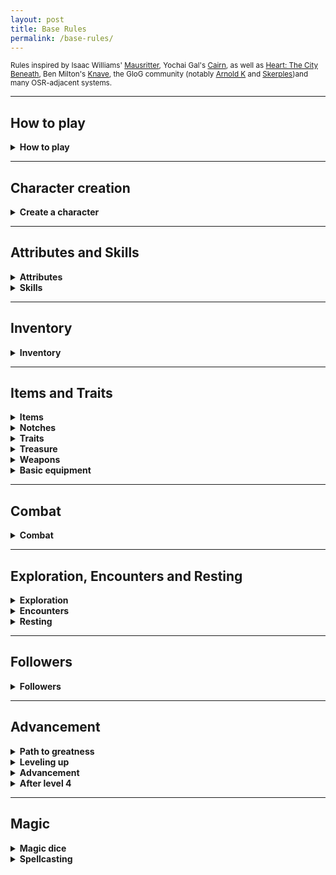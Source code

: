 ```yaml
---
layout: post
title: Base Rules
permalink: /base-rules/
---
```

<small>Rules inspired by Isaac Williams' [Mausritter](https://mausritter.com/), Yochai Gal's [Cairn](https://cairnrpg.com/), as well as [Heart: The City Beneath](https://rowanrookanddecard.com/product/heart-the-city-beneath-rpg/), Ben Milton's [Knave](https://www.drivethrurpg.com/product/250888/Knave), the GloG community (notably [Arnold K](https://goblinpunch.blogspot.com/) and [Skerples](https://coinsandscrolls.blogspot.com/))and many OSR-adjacent systems.</small>

***
## How to play

<details markdown="1">
<summary><b>How to play</b></summary>
The game's a bit like a conversation between two groups of people - there are <b>players</b>, who incarnate characters in the world, and say what they do, and there is one <b>Game Master</b>, or <b>GM</b>, who describes the situation, gives context and interprets the rules. All you need is pencils, erasers, a handful of tabletop dice (<i>four, six, eight, ten, twelve and twenty-sided dice</i>), and some time on your hands.

When a player decides their character does something risky or technical, the GM can ask them to <b>roll</b> a <b>twenty-sided dice</b> (or <b>d20</b>), and compare it to a number, named the <b>Difficulty</b>. If the result on the die is equal or greater than the compared number, the character <b>Succeeds</b>. Otherwise, they <b>Fail</b>. If the result is <b>a natural 20</b> (which means the d20 rolls its greatest result, 20), then it's a <b>critical success</b> and something good happens. However, <b>rolling a natural 1</b> is a <b>fumble</b> and not only does the character fail, but something bad happens as well.

Certain situations can grant <b>advantage</b> or <b>disadvantage</b>. If a character has an advantage, they roll the d20 twice and take the best result. If they have a disadvantage, they roll the d20 twice and take the worst result. Advantages and disadvantages cancel each other out on a one-for-one basis, and aren't cumulative.

Sometimes you're going to be asked to roll a <b>Save</b>. Roll a d20, and the associated bonus indicated by the kind of save, and compare to 15. If the result is 15 or more, you pass. Otherwise, you fail.

That's all!
</details>

***
## Character creation

<details markdown="1">
<summary><b>Create a character</b></summary>

Roll 3d6, and take the <b>lowest</b> result. Do this three times, noting down the result for each [Attribute](https://bartapapa.github.io/legend/base-rules#attributes) in order. This is their <b>Bonus</b>. You can choose to switch two bonuses at character creation. Fill in each attribute's <b>Defense</b> by adding 10 to their Bonus.

Roll 1d6 for your <b>Hit Protection</b>. This is the amount of damage you can take before getting seriously hurt.
Roll 1d6*10 for your starting <b>Coin</b>.

You start with Travel rations, Torches and a Light melee weapon of your choice.

Choose or roll a <b>[Failed career](https://bartapapa.github.io/legend/failed-careers)</b>, which gives you 2 starting items as well as a starting skill.

You're done!
</details>

***
## Attributes and Skills

<details markdown="1">
<summary><b>Attributes</b></summary>

A character has 3 <b>Attributes</b>:
*  <u><b>Might.</b></u> This is sheer physical strength, hardiness, resistance to pain. Generally used to run fast, break down doors, push someone over, and hold one's breath.
*  <u><b>Grace.</b></u> This is agility, quickness and reactivity. Generally used to run across tightropes, play the piano, and ride beasts.
*  <u><b>Wit.</b></u> This is knowledge, perception and charm. Generally used to sense when being observed, compel a guard dog to look the other way or know about something.

<b>Hit Protection</b> is the amount of damage a character can take before starting to get seriously wounded. Any damage you take when you have 0 HP is deducted from your Might as <b>Ability damage</b>. If this happens, you must roll a Might save - on a success, your character can still fight. Otherwise, they receive a <b>Wound</b> (which takes up an Inventory slot), and they are <b>Incapacitated</b> until tended to be a friend and they take at least a nap. If your Might defense reaches 0, you are dead.

<b>Armor</b> is the amount of damage that is reduced when you get hit by swords, claws, teeth and arrows, but not from explosions, falling, poison clouds and the like.

<b>Grit</b> is how many conditions you can ignore (you still 'have them', but they're not in your Inventory and don't affect you. They still need to be removed as per their removal condition). You have 0 Grit at 1st level, but you gain some as you <b>[Level up](https://bartapapa.github.io/legend/base-rules#advancement)</b>.
</details>

<details markdown="1">
<summary><b>Skills</b></summary>
Skills are special areas of expertise of your character. When you do something that needs special training, is particularly technical, or needs a good grasp of knowledge, you'll roll with disadvantage. If you have a skill that could work contextually, then you roll normally.

You can also get an <i>Expertise</i> with a skill, which is marked by one of your three attributes. When using your skill and you are rolling with that specific attribute, you roll with advantage.
</details>

***
## Inventory

<details markdown="1">
<summary><b>Inventory</b></summary>

<u><b>Inventory</b></u>. You have 10 slots, which can be filled with objects, or bundles of 3 similar objects like bottles or knives. <b>Heavy</b> objects take two slots. You'll fill your Inventory up with objects, although it can also fill up with <b>Conditions</b>. If you have to add something to your Inventory and you don't have the space, you're <b>Exhausted</b> and you reduce your HP to 0 while you're exhausted. If you're exhausted and need to add Fatigue, you take 1 Might damage.

Generally speaking, your Inventory is less of an actual physical space on your character, and more about what your character can use in the game-world. Pretty much every character wears clothes - however, if you want to use your clothing to charm somebody, it should be in your Inventory. Small jewelry like rings can be worn on your character - but it <i>doesn't count</i> until it actually takes up space in your Inventory.
</details>

***
## Items and Traits

<details markdown="1">
<summary><b>Items</b></summary>
Items are things that you're going to gather when you're out there adventuring. They normally take up 1 slot of your Inventory. If you have it in your Inventory, you can use it.
</details>

<details markdown="1">
<summary><b>Notches</b></summary>
All items have <b>Notches</b>, which are sort of like an item's Life. Notches represent consumption, wear and tear, and loss of power, depending on the item. A quiver full of arrows will mark Notches to show the depleting amount of arrows, a sword will mark Notches as it's getting chipped and bent, and a spellbook will mark Notches as the spell frees itself from its prison.
</details>

<details markdown="1">
<summary><b>Traits</b></summary>
Some tools have Traits, which give a bit more info on how it can be used. It can be <i>Treasure</i> or <i>Bright</i>, for example. Here are a list of common traits and their effects.
  
*  <b>Treasure.</b> Many people will accept to trade goods and services for these.
*  <b>Light.</b> This can be paired with 2 other items on the same slot.
*  <b>Heavy.</b> This item takes up 2 slots. If it's held in hands, it needs 2 hands to use correctly.
*  <b>Bright.</b> This illuminates your surroundings.
*  <b>Armor.</b> Damage you take by being attacked is reduced by 1. If it's Heavy, it's reduced by 2. You can only wear 1 Armor at a time.
*  <b>Shield.</b> Damage you take by being attacked is reduced by 1, although you need a hand free to use it.
*  <b>Ranged.</b> You can use this item on things that are far away.
*  <b>Food.</b> Consume this item when resting to heal your HP to max.
*  <b>Unbreakable.</b> The item has a total of 6 Notches.
*  <b>Fragile.</b> The item has only 1 Notch.
*  <b>Magical.</b> You gain 1 Magic dice when holding this item. All spellbooks are magical.

</details>

<details markdown="1">
<summary><b>Treasure</b></summary>
When a tool has the <b>Treasure</b> trait, it also has a (Value), which is defined by a die size going from d4 (common) to d12 (extremely valuable). You can exchange treasures of a certain price against items of the same price. You can't pay for something with a different die value - you don't pay for a boat in coin, just as you don't pay for a round at the tavern with silver ingots.

Treasures can also have specific traits, that certain NPCs and buildings will seek out.
*  <b>Civilized</b>. Cut gemstones, coin, paintings and deeds.
*  <b>Wild</b>. Unicorn horn, displacer rat tentacle, tank turtle shell and eye of newt.
*  <b>Technological</b>. Chess-playing automaton, clockwork heart, golden stopwatch and shrieking engine.
*  <b>Occult</b>. Pickled crow feet, sacrificial dagger, wizard skull, and flayed human skin.
*  <b>Aberrant</b>. Black hole pearl, fractal blade, acidic lime-green goop, and bottled whisper from beyond the stars.
*  <b>Dungeon</b>. Obsidian skull, adamantium doorknob, orb of annihilation, and drow silkmail.
*  <b>Religious</b>. Platinum prayer beads, decrepit tome of tenets, prayer rug and saint fingerbones.

</details>

<details markdown="1">
<summary><b>Weapons</b></summary>
Weapons are separated into different categories.
  
*  <b>Light melee.</b> (Daggers, knives, clubs) These take up one hand, and deal 1d6 damage. They can be <b>dual-wielded</b>. They are always considered <i>light</i> items.
*  <b>Medium melee.</b> (Swords, axes, maces) These take up one hand, and deal 1d8 damage.
*  <b>Heavy melee.</b> (Battleaxes, halberds) These take up two hands, and deal 1d10 damage. They are always considered <i>heavy</i> items.
*  <b>Light ranged.</b> (Blowguns, slings, revolvers) These take up one hand, and deal 1d6 damage. An inventory slot is also taken up by <i>Ammunition</i>. They are always considered <i>ranged</i> items.
*  <b>Medium ranged.</b> (Bows) These take up two hands, and deal 1d8 damage. An inventory slot is also taken by <i>Ammunition</i>. They are always considered <i>ranged</i> items.
*  <b>Heavy ranged.</b> (Longbows, crossbows, rifles) These take up two hands, and deal 1d10 damage. An inventory slot is also taken up by <i>Ammunition</i>. They are always considered <i>heavy</i> and <i>ranged</i> items.

If you are <b>dual-wielding</b>, you roll 2d6 and take the best result when you attack.

Damage can be <b>Enhanced</b> or <b>Impaired</b> in certain conditions. If it is enhanced, you deal 1d12 damage. If it is impaired, you deal 1d4 damage.
</details>

<details markdown="1">
<summary><b>Basic equipment</b></summary>

| Common tools     | Cost |
|:-----------------|:--------|
| Beast lure       | d4      |
| Bedroll          | d4      |
| Bellows          | d4      |
| Block and tackle | d4      |
| Book about X     | d8      |
| Book, blank      | d6      |
| Bottle  (light, fragile)  | none      |
| Bucket           | none      |
| Chain (6m)       | d6     |
| Chisel           | d4      |
| Cookpots         | d4      |
| Crowbar          | d4      |
| Glue             | d4      |
| Grease           | d4      |
| Horn             | d4      |
| Hourglass        | d8      |
| Iron tongs       | d4      |
| Lockpicks        | d8      |
| Metal file       | d4      |
| Metal glove      | d4      |
| Mirror           | d8      |
| Wooden instrument| d8      |
| Twine net        | d4      |
| Lock & key       | d6      |
| Pick             | d4      |
| Rope (9m)        | d4      |
| Shovel           | d4      |
| Tent for two     | d6      |
| Whistle          | d4      |
| Walking stick    | none      |
| Wooden stake (light)  | none      |
|   |     |
|:------------------|:--------|
| <b>Exotic tools</b>      | <b>Cost</b> |
|:------------------|:--------|
| Air bladder       | d6     |
| Antitoxin         | d8    |
| Beetle trap       | d6     |
| Beast repellent   | d6      |
| Censer            | d6      |
| Fire oil          | d8      |
| Folding ladder (6m) | d6      |
| Snowcoat          | d6      |
| Manacles          | d6      |
| Spirit ward       | d6      |
| Spyglass          | d8      |
| Tinderbox         | d6      |
| Medical tools     | d8      |
|  |       |
|:------------------|:--------|
| <b>Weapons and armor</b> | <b>Cost</b> |
|:-----------------|:--------|
| Light weapons | d4     |
| Medium weapons  | d6     |
| Heavy weapons  | d6     |
| Light ranged    | d6     |
| Quiver and arrows | d4     |
| Stones and pouch  | none     |
| Powder horn and bullets | d4    |
| Light armor      | d6       |
| Heavy armor      | d10      |
| Repairs, <i>per Notch</i>      | d4      |
|:------------------|:--------|
|  |       |
| <b>Light sources</b>    | <b>Cost</b> |
|:-----------------|:--------|
| Torches (bright) | none      |
| Oil Lantern (bright)      | d6      |
| Oil (for lantern)| d4  |
|:------------------|:--------|
|  |       |
| <b>Lodging and food</b> | <b>Cost</b>    |
|:-----------------|:--------|
| Dormitory bed (per night) | none |
| Private room (per night)  | d4 |
| Travel food      | d4 |
| Warm meal        | d4 |
| Feast            | d6 |
|:------------------|:--------|
|  |       |
| <b>Transport</b>        | <b>Cost</b>    |
|:-----------------|:--------|
| <i>Cost is per person, per area of distance</i> |       |
| Horse-pulled wagon | d4       |
| River raft         | d6       |
| Train              | d6       |
|:------------------|:--------|
|  |       |
| <b>Hired help</b>       | <b>Cost</b>    |
|:-----------------|:--------|
| <i>Cost is per expedition</i> |       |
| Torchbearer      | d6     |
| Laborer          | d6     |
| Tunneler         | d6     |
| Smithee          | d6     |
| Local guide      | d8     |
| Mercenary        | d8     |
| Sage             | d8     |
  
</details>

***
## Combat

<details markdown="1">
<summary><b>Combat</b></summary>
Combat starts when someone first attempts to attack. At the start of combat, roll a Grace save. On a success, you go before your enemies. If you're surprised, your enemies go first - if you surprise them, you go first.

When you attack someone, you don't need to roll to hit. You immediately roll the damage die of your weapon (if you have no weapon, you do 1 damage. If your weapon is improvised, you do 1d4) and deal that much damage to your target, minus their Armor.

</details>

***
## Exploration, Encounters and Resting

<details markdown="1">
<summary><b>Exploration</b></summary>
When exploring or going through a locale, like a house, a dungeon, or the ruins of a village inside a forest, the locale is divided into interconnected <b>Rooms</b>. Actions that are spent inside a Room take <b>10 minutes</b>, such as investigating, fighting, or gleaning info from the blood on the walls.

When exploring the great outdoors, where the scale becomes entire forests and mountains, actions take up what's called a <b>Watch</b> (or 4 hours). The great outdoors is made up of interconnected <b>Areas</b>. There are 6 Watches in a day: Dawn, Midday, Afternoon, Evening, Dusk, Midnight. A long rest takes 2 Watches. Moving from one area to another connected by a road takes 1 Watch. Moving from one area to another connected by a path takes 2 Watches. Trying to find a path between two areas is [its own thing](https://bartapapa.github.io/legend/additional-rules#exploration).

Spending time doing strenuous physical activity causes the character to suffer <b>Fatigue</b>. Fatigue is a condition that takes up 1 slot in the character's Inventory, and is removed on a nap.

</details>

<details markdown="1">
<summary><b>Encounters</b></summary>
When first meeting with a creature and the GM isn't sure of the kind of first impression you're making, they might ask you to roll 2d6. How the creature reacts depends on the result. The GM rolls 1d6, and the player rolls 1d6, so that the players don't know the full result.

| Reaction roll | General | Social | Monster <i>feels weaker</i> | Monster <i>feels stronger</i> |
|:--------------|:--------|:-------|:-------|:-------|
| 2             | Hostile    | Rejection   | Flee        | Attack    |
| 3-5           | Aggressive | Cold        | Flee        | Attack    |
| 6-8           | Neutral    | Neutral     | Freeze      | Threaten  |
| 9-11          | Friendly   | Amicable    | Ignore      | Offer aid |
| 12            | Helpful    | High esteem | Accepts aid | Grovel    |

</details>

<details markdown="1">
<summary><b>Resting</b></summary>
If you don't eat or drink for a day, you are <b>Deprived</b>. Each additional day spent without doing these gives 1 Fatigue (for each incomplete necessity), which takes up a slot in your Inventory. If you can't add more Fatigue, you take 1 Might damage per Fatigue. If you complete these necessities, you're not Deprived anymore.

There are three kinds of rests: <b>Short</b>, <b>Long</b> and <b>Full</b>. You benefit from the effects of a rest if you're not <b>Deprived</b>.

You can short rest pretty much everywhere, although you have to <b>eat</b> something. This takes 10 minutes. You heal 1d6+1 HP, and 1 Fatigue.

You can only long rest if you're in a sheltered, warm and dry place, and you <b>eat</b> some food. This takes 8 hours. You heal all lost HP, as well as all Fatigue.

You can only take a full rest in complete security, on a bed in town. It heals all your HP and Fatigue. It takes <b>a week</b>, although you don't need to be only in bed during this time. A week's worth of lodging and food usually costs generally costs a d6 treasure. Certain buildings in towns, known as <b>Havens</b>, can also heal your ability damage during this time. By default, you heal 1d6+1 ability damage of any ability you choose. Some Havens offer more efficient services, in exchange for treasure.

</details>

***
## Followers

<details markdown="1">
<summary><b>Followers</b></summary>
Followers, well, follow you around. You don't control them, however they will act in your favor. They do not demand payment, although they still must be fed and treated equally.

A default follower has 1 HD (1d6 HP), 1 in all attributes, 6 Inventory slots and a Loyalty score of 5.

Loyalty is another attribute followers have, that they have to roll a save for if ever they must not flee or if you ask them to do something riskier than what they bargained for. Loyalty can fluctuate over time, to a max of 10 and a minimum of 0. If your follower has 0 Loyalty, they leave, betray you, etc.

</details>

***
## Advancement

<details markdown="1">
<summary><b>Path to greatness</b></summary>
Over the course of your adventure, you'll gain <b>Adventure points</b> (or <b>AP</b>). You can get AP by recovering treasure, but also by <b>spending selflessly</b> (donating to charity, helping rebuild a home for others, etc). Each 10c spent in this way grants 1 AP.

When you reach certain amounts of adventure points, you <b>Level up</b>. The following is a table with the total amount of Adventure points you need to level up again.

| Level | Hit dice | Grit | Adventure points |
|:--------------|:--------|:-------|:-------|
| 1             | 1d6     | 0      | 0       |
| 2             | 2d6     | 1      | 1000    |
| 3             | 3d6     | 2      | 3000    |
| 4             | 4d6     | 3      | 6000    |
| 5+            | 4d6     | 4      | +5000   |

</details>

<details markdown="1">
<summary><b>Leveling up</b></summary>
Legends is a game about normal people becoming powerful movers of the world by luck, skill, and sheer will. At the end of a session, you gain 1 XP if you fight a dangerous foe, if you recuperate a named treasure, or discover an entirely new location. If you acted according to one of your <b>Drives</b>, you also get 1 XP. If you resolve one of your <b>Bonds</b>, again, you get 1 XP. The GM can change these in order to better reflect the world and what the players are wishing for in the story. By spending XP, you can <b>Advance</b>.

When you level up, you do the following:
*  <b>Increase your Hit Protection</b>. You gain a new Hit die, which is a d6. Roll all of your Hit die - if the sum is greater than your previous HP, this becomes your new HP. If it's less, then you increase your HP by 1. You cannot have more than 30 Max HP.
*  <b>Increase your Attributes</b>. Roll one save for each of your attributes - if you <i>Fail</i>, you increase that attribute's Bonus and Defense by 1. You can only increase a bonus and defense to 10 and 20 respectively.

<b>From level 5 onwards</b>, you only need 5000 additional adventure points before leveling up again. However, you don't gain any more Grit or Hit dice. You can choose to do <b>one</b> of the following:
*  <b>Increase your Hit Protection</b>. You gain +1 HP. You cannot have more than 25 Max HP.
*  <b>Increase an Attribute</b>. Choose <b>one</b> attribute, and roll a save. If you <i>Fail</i>, you increase that attribute's Bonus and Defense by 1. You can only increase a bonus and defense to 10 and 20 respectively.

</details>

<details markdown="1">
<summary><b>Advancement</b></summary>
When you advance, you spend as much XP as the total number of advancements you'll have acquired after this one. For example, if you just created your character, it'll cost you 1. If you've advanced 4 times, the next one will cost you 5.

</details>

<details markdown="1">
<summary><b>After level 4</b></summary>
What do you do after level 4? Well, you <b>retire.</b> You won the game, congratulations. Your character becomes a helpful NPC who lives comfortably somewhere with the riches they've accumulated. Roll a new character to join the group.

...That, or you become [legendary](https://bartapapa.github.io/legend/additional-rules#legend).

</details>

***

## Magic

<details markdown="1">
<summary><b>Magic dice</b></summary>
You gain Magic dice by having <b>Magical</b> items in your Inventory. When you roll magic dice, you <b>lose</b> them when their result turns up as '4' or more, preventing them from being used again until they are recuperated. You recuperate lost magic dice after a long rest.
</details>

<details markdown="1">
<summary><b>Spellcasting</b></summary>
If you have a <b>Spellbook</b>, you can cast the associated spell. You can roll up to 4 Magic dice. The effects of the spell depend on the number of [dice] used, and the [sum] of the result.

If you roll doubles when casting a spell, you mark 1 <b>Notch</b> on it. You can only repair it by <b>Recharging</b> it.
</details>
